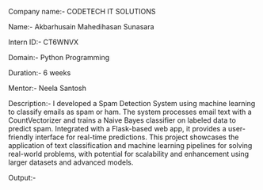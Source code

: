 Company name:- CODETECH IT SOLUTIONS

Name:- Akbarhusain Mahedihasan Sunasara

Intern ID:- CT6WNVX

Domain:- Python Programming

Duration:- 6 weeks

Mentor:- Neela Santosh

Description:-  I developed a Spam Detection System using machine learning to classify emails as spam or ham. The system processes email text with a CountVectorizer and trains a Naive Bayes classifier on labeled data to predict spam. Integrated with a Flask-based web app, it provides a user-friendly interface for real-time predictions. This project showcases the application of text classification and machine learning pipelines for solving real-world problems, with potential for scalability and enhancement using larger datasets and advanced models.


Output:-

